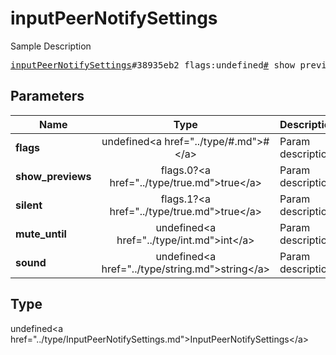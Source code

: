 # inputPeerNotifySettings

Sample Description

<pre>
<a href="../constructor/inputPeerNotifySettings.md">inputPeerNotifySettings</a>#38935eb2 flags:undefined<a href="../type/#.md">#</a> show_previews:flags.0?<a href="../type/true.md">true</a> silent:flags.1?<a href="../type/true.md">true</a> mute_until:undefined<a href="../type/int.md">int</a> sound:undefined<a href="../type/string.md">string</a> = undefined<a href="../type/InputPeerNotifySettings.md">InputPeerNotifySettings</a>;
</pre>

## Parameters

| Name | Type | Description |
|------|:----:|-------------|
| **flags** | undefined&lt;a href=&#34;../type/#.md&#34;&gt;#&lt;/a&gt; | Param description |
| **show_previews** | flags.0?&lt;a href=&#34;../type/true.md&#34;&gt;true&lt;/a&gt; | Param description |
| **silent** | flags.1?&lt;a href=&#34;../type/true.md&#34;&gt;true&lt;/a&gt; | Param description |
| **mute_until** | undefined&lt;a href=&#34;../type/int.md&#34;&gt;int&lt;/a&gt; | Param description |
| **sound** | undefined&lt;a href=&#34;../type/string.md&#34;&gt;string&lt;/a&gt; | Param description |

## Type

undefined&lt;a href=&#34;../type/InputPeerNotifySettings.md&#34;&gt;InputPeerNotifySettings&lt;/a&gt;
